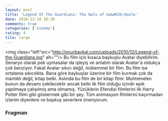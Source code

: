 ```yaml
---
layout: post
title: 'Legend Of The Guardians: The Owls of Ga&#039;Hoole'
date: 2010-12-10 10:30
comments: true
categories: ['sinema']
rating: 4
tile: large
---
```

<img class="left"src="http://onurbaykal.com/uploads/2010/12/Legend-of-the-Guardians.jpg" alt=""/>
Bu film için kısaca baykuşlu Avatar diyebilirim. Senaryo olarak pek uymasalar da işleyiş ve anlatım olarak Avatar'a oldukça çok benziyor. Fakat Avatar sıkıcı değil, mükemmel bir film. Bu film ise ortalama sıkıcılıkta. Bana göre baykuşlar üzerine bir film kurmak çok da mantıklı değil, kitap belki. Aslında bu film de bir kitap filmi. Muhtemelen bunun da devamı çekilecektir ancak belki ilk film olduğu içindir epik yapılmaya çalışılmış ama olmamış. Yüzüklerin Efendisi filmlerini ilk Harry Potter filmi gibi göstermek gibi bir şey. Tüm animasyon filmlerini kaçırmadan izlerim diyenlere ve baykuş severlere öneriyorum.

<h3>Fragman</h3>
<object classid="clsid:d27cdb6e-ae6d-11cf-96b8-444553540000" width="560" height="340" codebase="http://download.macromedia.com/pub/shockwave/cabs/flash/swflash.cab#version=6,0,40,0"><param name="allowFullScreen" value="true" /><param name="allowscriptaccess" value="always" /><param name="src" value="http://www.youtube.com/v/x8RKCmkOyB4?fs=1&amp;hl=en_US&amp;rel=0" /><param name="allowfullscreen" value="true" /><embed type="application/x-shockwave-flash" width="560" height="340" src="http://www.youtube.com/v/x8RKCmkOyB4?fs=1&amp;hl=en_US&amp;rel=0" allowscriptaccess="always" allowfullscreen="true"></embed></object>
